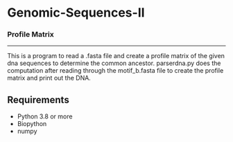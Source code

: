 # Genomic-Sequences-II
### Profile Matrix
--------------
This is a program to read a .fasta file and create a profile matrix of the given dna sequences to determine the common ancestor.
parserdna.py does the computation after reading through the motif_b.fasta file to create the profile matrix and print out the DNA.

## Requirements
* Python 3.8 or more
* Biopython
* numpy
